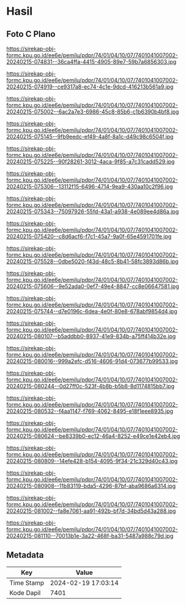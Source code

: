 # Hasil

## Foto C Plano

https://sirekap-obj-formc.kpu.go.id/ee6e/pemilu/pdpr/74/01/04/10/07/7401041007002-20240215-074831--36ca4ffa-4415-4905-89e7-59b7a6856303.jpg

https://sirekap-obj-formc.kpu.go.id/ee6e/pemilu/pdpr/74/01/04/10/07/7401041007002-20240215-074919--ce9317a8-ec74-4c1e-9dcd-416213b561a9.jpg

https://sirekap-obj-formc.kpu.go.id/ee6e/pemilu/pdpr/74/01/04/10/07/7401041007002-20240215-075002--6ac2a7e3-6986-45c8-85b6-c1b6390b4bf8.jpg

https://sirekap-obj-formc.kpu.go.id/ee6e/pemilu/pdpr/74/01/04/10/07/7401041007002-20240215-075145--9fb9eedc-ef49-4a8f-8a1c-d49c98c6504f.jpg

https://sirekap-obj-formc.kpu.go.id/ee6e/pemilu/pdpr/74/01/04/10/07/7401041007002-20240215-075225--90f28261-3012-4aca-9f85-a7c31cadd529.jpg

https://sirekap-obj-formc.kpu.go.id/ee6e/pemilu/pdpr/74/01/04/10/07/7401041007002-20240215-075306--13112f15-6496-4714-9ea9-430aa10c2f96.jpg

https://sirekap-obj-formc.kpu.go.id/ee6e/pemilu/pdpr/74/01/04/10/07/7401041007002-20240215-075343--75097926-55fd-43a1-a938-4e089ee4d86a.jpg

https://sirekap-obj-formc.kpu.go.id/ee6e/pemilu/pdpr/74/01/04/10/07/7401041007002-20240215-075420--c8d6acf6-f7c1-45a7-9a0f-65e4591701fe.jpg

https://sirekap-obj-formc.kpu.go.id/ee6e/pemilu/pdpr/74/01/04/10/07/7401041007002-20240215-075528--0dbe5020-f43d-48c5-8b41-58fc3893d86b.jpg

https://sirekap-obj-formc.kpu.go.id/ee6e/pemilu/pdpr/74/01/04/10/07/7401041007002-20240215-075606--9e52ada0-0ef7-49e4-8847-cc8e06647581.jpg

https://sirekap-obj-formc.kpu.go.id/ee6e/pemilu/pdpr/74/01/04/10/07/7401041007002-20240215-075744--d7e0196c-6dea-4e0f-80e8-678abf9854d4.jpg

https://sirekap-obj-formc.kpu.go.id/ee6e/pemilu/pdpr/74/01/04/10/07/7401041007002-20240215-080107--b5addbb0-8937-41e9-834b-a75ff414b32e.jpg

https://sirekap-obj-formc.kpu.go.id/ee6e/pemilu/pdpr/74/01/04/10/07/7401041007002-20240215-080016--999a2efc-d516-4606-91d4-073677b99533.jpg

https://sirekap-obj-formc.kpu.go.id/ee6e/pemilu/pdpr/74/01/04/10/07/7401041007002-20240215-080244--0d27ff0c-523f-4b8b-b5b8-8d1174815bb7.jpg

https://sirekap-obj-formc.kpu.go.id/ee6e/pemilu/pdpr/74/01/04/10/07/7401041007002-20240215-080532--f4aa1147-f769-4062-8495-e18f1eee8935.jpg

https://sirekap-obj-formc.kpu.go.id/ee6e/pemilu/pdpr/74/01/04/10/07/7401041007002-20240215-080624--be8339b0-ec12-46a4-8252-e49ce1e42eb4.jpg

https://sirekap-obj-formc.kpu.go.id/ee6e/pemilu/pdpr/74/01/04/10/07/7401041007002-20240215-080809--14efe428-b154-4095-9f34-21c329d40c43.jpg

https://sirekap-obj-formc.kpu.go.id/ee6e/pemilu/pdpr/74/01/04/10/07/7401041007002-20240215-080908--11b83119-bda5-4296-87bf-aba9686a6314.jpg

https://sirekap-obj-formc.kpu.go.id/ee6e/pemilu/pdpr/74/01/04/10/07/7401041007002-20240215-081002--fa8e7061-aa91-492b-bf7d-34bd5d43a288.jpg

https://sirekap-obj-formc.kpu.go.id/ee6e/pemilu/pdpr/74/01/04/10/07/7401041007002-20240215-081110--70013b1e-3a22-468f-ba31-5487a988c79d.jpg


## Metadata

| Key        | Value               |
| ---------- | ------------------- |
| Time Stamp | 2024-02-19 17:03:14 |
| Kode Dapil | 7401                |



